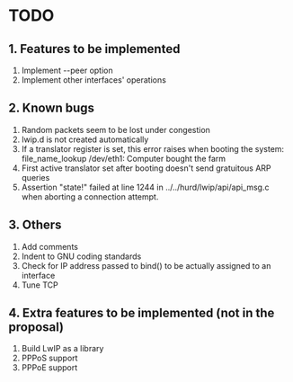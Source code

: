 # TODO

## 1. Features to be implemented

1. Implement --peer option
2. Implement other interfaces' operations

## 2. Known bugs

1. Random packets seem to be lost under congestion
2. lwip.d is not created automatically
3. If a translator register is set, this error raises when booting the system:
    file_name_lookup /dev/eth1: Computer bought the farm
4. First active translator set after booting doesn't send gratuitous ARP queries
5. Assertion "state!" failed at line 1244 in ../../hurd/lwip/api/api_msg.c when
    aborting a connection attempt.

## 3. Others

1. Add comments
2. Indent to GNU coding standards
3. Check for IP address passed to bind() to be actually assigned to an interface
4. Tune TCP

## 4. Extra features to be implemented (not in the proposal)

1. Build LwIP as a library
2. PPPoS support
3. PPPoE support

